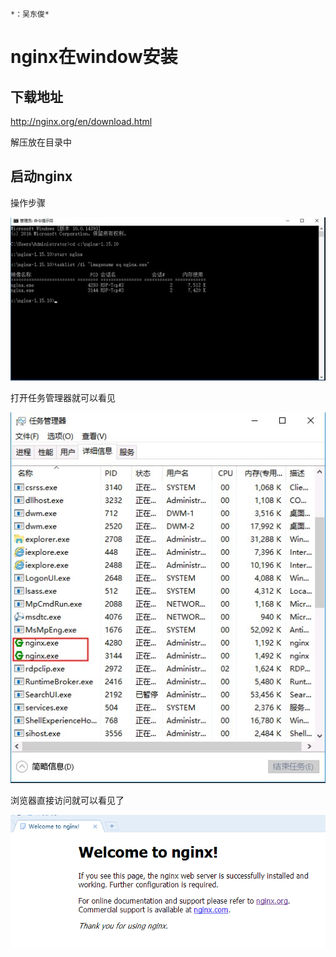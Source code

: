 																					*：吴东俊*

# nginx在window安装

## 下载地址

http://nginx.org/en/download.html 

解压放在目录中

## 启动nginx

操作步骤

![操作步骤](../imgs/1.jpg)

打开任务管理器就可以看见

![](../imgs/2.jpg)

浏览器直接访问就可以看见了

![](../imgs/3.png)

